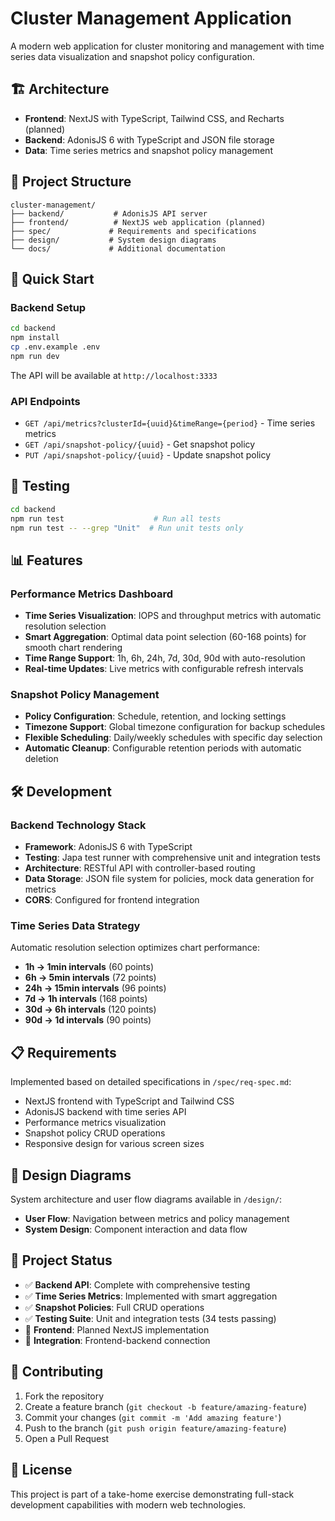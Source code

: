# Cluster Management Application

A modern web application for cluster monitoring and management with time series data visualization and snapshot policy configuration.

## 🏗️ Architecture

- **Frontend**: NextJS with TypeScript, Tailwind CSS, and Recharts (planned)
- **Backend**: AdonisJS 6 with TypeScript and JSON file storage
- **Data**: Time series metrics and snapshot policy management

## 📁 Project Structure

```
cluster-management/
├── backend/           # AdonisJS API server
├── frontend/          # NextJS web application (planned)
├── spec/             # Requirements and specifications
├── design/           # System design diagrams
└── docs/             # Additional documentation
```

## 🚀 Quick Start

### Backend Setup

```bash
cd backend
npm install
cp .env.example .env
npm run dev
```

The API will be available at `http://localhost:3333`

### API Endpoints

- `GET /api/metrics?clusterId={uuid}&timeRange={period}` - Time series metrics
- `GET /api/snapshot-policy/{uuid}` - Get snapshot policy
- `PUT /api/snapshot-policy/{uuid}` - Update snapshot policy

## 🧪 Testing

```bash
cd backend
npm run test                    # Run all tests
npm run test -- --grep "Unit"  # Run unit tests only
```

## 📊 Features

### Performance Metrics Dashboard
- **Time Series Visualization**: IOPS and throughput metrics with automatic resolution selection
- **Smart Aggregation**: Optimal data point selection (60-168 points) for smooth chart rendering
- **Time Range Support**: 1h, 6h, 24h, 7d, 30d, 90d with auto-resolution
- **Real-time Updates**: Live metrics with configurable refresh intervals

### Snapshot Policy Management
- **Policy Configuration**: Schedule, retention, and locking settings
- **Timezone Support**: Global timezone configuration for backup schedules
- **Flexible Scheduling**: Daily/weekly schedules with specific day selection
- **Automatic Cleanup**: Configurable retention periods with automatic deletion

## 🛠️ Development

### Backend Technology Stack
- **Framework**: AdonisJS 6 with TypeScript
- **Testing**: Japa test runner with comprehensive unit and integration tests
- **Architecture**: RESTful API with controller-based routing
- **Data Storage**: JSON file system for policies, mock data generation for metrics
- **CORS**: Configured for frontend integration

### Time Series Data Strategy
Automatic resolution selection optimizes chart performance:
- **1h → 1min intervals** (60 points)
- **6h → 5min intervals** (72 points)
- **24h → 15min intervals** (96 points)
- **7d → 1h intervals** (168 points)
- **30d → 6h intervals** (120 points)
- **90d → 1d intervals** (90 points)

## 📋 Requirements

Implemented based on detailed specifications in `/spec/req-spec.md`:
- NextJS frontend with TypeScript and Tailwind CSS
- AdonisJS backend with time series API
- Performance metrics visualization
- Snapshot policy CRUD operations
- Responsive design for various screen sizes

## 🎯 Design Diagrams

System architecture and user flow diagrams available in `/design/`:
- **User Flow**: Navigation between metrics and policy management
- **System Design**: Component interaction and data flow

## 🚦 Project Status

- ✅ **Backend API**: Complete with comprehensive testing
- ✅ **Time Series Metrics**: Implemented with smart aggregation
- ✅ **Snapshot Policies**: Full CRUD operations
- ✅ **Testing Suite**: Unit and integration tests (34 tests passing)
- 🔄 **Frontend**: Planned NextJS implementation
- 🔄 **Integration**: Frontend-backend connection

## 🤝 Contributing

1. Fork the repository
2. Create a feature branch (`git checkout -b feature/amazing-feature`)
3. Commit your changes (`git commit -m 'Add amazing feature'`)
4. Push to the branch (`git push origin feature/amazing-feature`)
5. Open a Pull Request

## 📝 License

This project is part of a take-home exercise demonstrating full-stack development capabilities with modern web technologies.